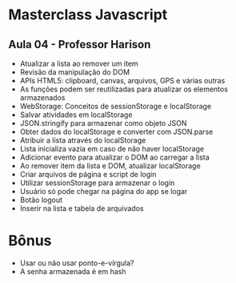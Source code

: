 # Masterclass Javascript
## Aula 04 - Professor Harison

- Atualizar a lista ao remover um item
- Revisão da manipulação do DOM
- APIs HTML5: clipboard, canvas, arquivos, GPS e várias outras
- As funções podem ser reutilizadas para atualizar os elementos armazenados
- WebStorage: Conceitos de sessionStorage e localStorage
- Salvar atividades em localStorage
- JSON.stringify para armazenar como objeto JSON
- Obter dados do localStorage e converter com JSON.parse
- Atribuir a lista através do localStorage
- Lista inicializa vazia em caso de não haver localStorage
- Adicionar evento para atualizar o DOM ao carregar a lista
- Ao remover item da lista e DOM, atualizar localStorage
- Criar arquivos de página e script de login
- Utilizar sessionStorage para armazenar o login
- Usuário só pode chegar na página do app se logar
- Botão logout
- Inserir na lista e tabela de arquivados

# Bônus
- Usar ou não usar ponto-e-vírgula?
- A senha armazenada é em hash